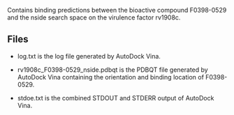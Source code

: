 Contains binding predictions between the bioactive compound F0398-0529 and the nside search space on the virulence factor rv1908c.

## Files

- log.txt is the log file generated by AutoDock Vina.

- rv1908c_F0398-0529_nside.pdbqt is the PDBQT file generated by AutoDock Vina containing the orientation and binding location of F0398-0529.

- stdoe.txt is the combined STDOUT and STDERR output of AutoDock Vina.


